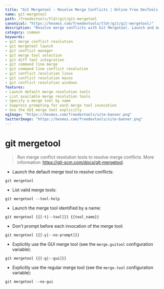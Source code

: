 ```yaml
---
title: "Git Mergetool - Resolve Merge Conflicts | Online Free DevTools by Hexmos"
name: git-mergetool
path: /freedevtools/tldr/git/git-mergetool
canonical: "https://hexmos.com/freedevtools/tldr/git/git-mergetool/"
description: "Resolve merge conflicts with Git Mergetool. Launch and manage merge tools to fix code conflicts efficiently. Free online tool, no registration required."
category: common
keywords:
- git merge conflict resolution
- git mergetool launch
- git conflict manager
- git merge tool selection
- git diff tool integration
- git command line merge
- git command line conflict resolution
- git conflict resolution linux
- git conflict resolution macos
- git conflict resolution windows
features:
- Launch default merge resolution tools
- List available merge resolution tools
- Specify a merge tool by name
- Suppress prompting for each merge tool invocation
- Use the GUI merge tool explicitly
ogImage: "https://hexmos.com/freedevtools/site-banner.png"
twitterImage: "https://hexmos.com/freedevtools/site-banner.png"
---
```


# git mergetool

> Run merge conflict resolution tools to resolve merge conflicts.
> More information: <https://git-scm.com/docs/git-mergetool>.

- Launch the default merge tool to resolve conflicts:

`git mergetool`

- List valid merge tools:

`git mergetool --tool-help`

- Launch the merge tool identified by a name:

`git mergetool {{[-t|--tool]}} {{tool_name}}`

- Don't prompt before each invocation of the merge tool:

`git mergetool {{[-y|--no-prompt]}}`

- Explicitly use the GUI merge tool (see the `merge.guitool` configuration variable):

`git mergetool {{[-g|--gui]}}`

- Explicitly use the regular merge tool (see the `merge.tool` configuration variable):

`git mergetool --no-gui`
